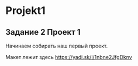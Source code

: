 # Projekt1  

## Задание 2  Проект 1

Начинаем собирать наш первый проект.  

Макет лежит здесь <https://yadi.sk/i/1nbne2JfgDknv>  
